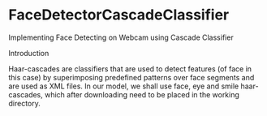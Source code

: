 # FaceDetectorCascadeClassifier
Implementing Face Detecting on Webcam using Cascade Classifier 

Introduction

Haar-cascades are classifiers that are used to detect features (of face in this case) by superimposing predefined patterns over face segments and are used as XML files. In our model, we shall use face, eye and smile haar-cascades, which after downloading need to be placed in the working directory.
